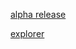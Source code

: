 
[alpha release](https://github.com/freehavenprotocol/freehavenprotocol/releases/download/v0.9/freehaven_win_gui.zip)

[explorer](https://freehaven.coinscope.cc/)
